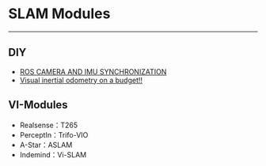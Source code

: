 # SLAM Modules

-----

## DIY

* [ROS CAMERA AND IMU SYNCHRONIZATION](http://grauonline.de/wordpress/?page_id=1951)
* [Visual inertial odometry on a budget!!](https://riccardogiubilato.github.io/visual/odometry/2017/12/12/Visual-Inertial-Odometry-On-A-Budget.html)

## VI-Modules

* Realsense：T265
* PerceptIn：Trifo-VIO
* A-Star：ASLAM
* Indemind：Vi-SLAM